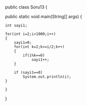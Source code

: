 
public class Soru13 {

 

public static void main(String[] args) {
	
	
	int sayi1;
	
	for(int i=2;i<1000;i++) 
	{
		sayi1=0;
		for(int k=2;k<=i/2;k++) 
		{
			if(i%k==0)
				sayi1++;
		}
		
		if (sayi1==0)
			System.out.println(i);
	}
	
	}
}

